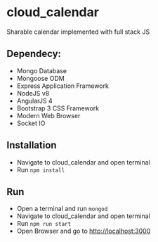 # cloud_calendar
Sharable calendar implemented with full stack JS

## Dependecy: 
* Mongo Database
* Mongoose ODM
* Express Application Framework
* NodeJS v8
* AngularJS 4
* Bootstrap 3 CSS Framework
* Modern Web Browser
* Socket IO

## Installation
* Navigate to cloud_calendar and open terminal
* Run `npm install`

## Run
* Open a terminal and run `mongod`
* Navigate to cloud_calendar and open terminal
* Run `npm run start`
* Open Browser and go to [http://localhost:3000](http://localhost:3000)
